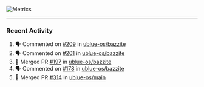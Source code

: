 ![Metrics](https://metrics.lecoq.io/KyleGospo?template=classic&base=header%2C%20activity%2C%20community%2C%20repositories%2C%20metadata&base.indepth=false&base.hireable=false&base.skip=false&config.timezone=America%2FLos_Angeles)

---
### Recent Activity
<!--START_SECTION:activity-->
1. 🗣 Commented on [#209](https://github.com/ublue-os/bazzite/issues/209#issuecomment-1695981446) in [ublue-os/bazzite](https://github.com/ublue-os/bazzite)
2. 🗣 Commented on [#201](https://github.com/ublue-os/bazzite/pull/201#issuecomment-1694974981) in [ublue-os/bazzite](https://github.com/ublue-os/bazzite)
3. 🎉 Merged PR [#197](https://github.com/ublue-os/bazzite/pull/197) in [ublue-os/bazzite](https://github.com/ublue-os/bazzite)
4. 🗣 Commented on [#178](https://github.com/ublue-os/bazzite/issues/178#issuecomment-1694807640) in [ublue-os/bazzite](https://github.com/ublue-os/bazzite)
5. 🎉 Merged PR [#314](https://github.com/ublue-os/main/pull/314) in [ublue-os/main](https://github.com/ublue-os/main)
<!--END_SECTION:activity-->
